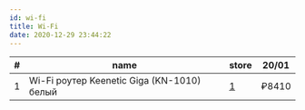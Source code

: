 ```yaml
---
id: wi-fi
title: Wi-Fi
date: 2020-12-29 23:44:22
---
```


| # | name | store | 20/01 |
| --- | --- | --- | --- |
| 1 | Wi-Fi роутер Keenetic Giga (KN-1010) белый | [1](https://pokupki.market.yandex.ru/product/wi-fi-router-keenetic-giga-kn-1010-belyi/100324824883?offerid=ifNGtQ5ys1VLQF8NmbgTJQ&track=cart) | ₽8410 |
